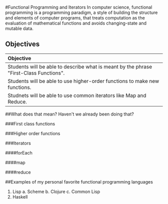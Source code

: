 #Functional Programming and Iterators
In computer science, functional programming is a programming paradigm, a style of building the structure and elements of computer programs, that treats computation as the evaluation of mathematical functions and avoids changing-state and mutable data.

## Objectives

| Objective |
| :--- |
| Students will be able to describe what is meant by the phrase "First-Class Functions".|
| Students will be able to use higher-order functions to make new functions.|
| Studnets will be able to use common iterators like Map and Reduce. |


##What does that mean? Haven't we already been doing that?

###First class functions

###Higher order functions

###Iterators

####forEach

####map

####reduce

##Examples of my personal favorite functional programming languages
1. Lisp
  a. Scheme
  b. Clojure
  c. Common Lisp
2. Haskell
